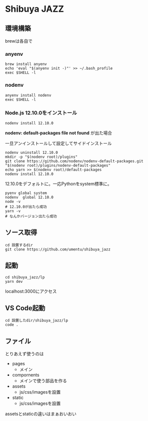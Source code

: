 # Shibuya JAZZ


## 環境構築

brewは各自で

### anyenv

```
brew install anyenv
echo 'eval "$(anyenv init -)"' >> ~/.bash_profile
exec $SHELL -l
```

### nodenv

```
anyenv install nodenv
exec $SHELL -l
```

### Node.js 12.10.0をインストール

```
nodenv install 12.10.0
```

**nodenv: default-packages file not found** が出た場合

一旦アンインストールして設定してサイドインストール

```
nodenv uninstall 12.10.0
mkdir -p "$(nodenv root)/plugins"
git clone https://github.com/nodenv/nodenv-default-packages.git "$(nodenv root)/plugins/nodenv-default-packages"
echo yarn >> $(nodenv root)/default-packages
nodenv install 12.10.0
```

12.10.0をデフォルトに。一応Pythonをsystem標準に。
```
pyenv global system
nodenv  global 12.10.0
node -v
# 12.10.0が出たら成功
yarn -v
# なんかバージョン出たら成功
```


## ソース取得

```
cd 設置するdir
git clone https://github.com/umentu/shibuya_jazz
```


## 起動

```
cd shibuya_jazz/lp
yarn dev
```

localhost:3000にアクセス

## VS Code起動

```
cd 設置したdir/shibuya_jazz/lp
code .
```

## ファイル
とりあえず使うのは

- pages
    - メイン
- compornents
    - メインで使う部品を作る
- assets
    - js/css/imagesを設置
- static
    - js/css/imagesを設置


assetsとstaticの違いはまぁおいおい
